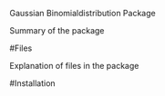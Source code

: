 Gaussian Binomialdistribution Package

Summary of the package

#Files

Explanation of files in the package

#Installation